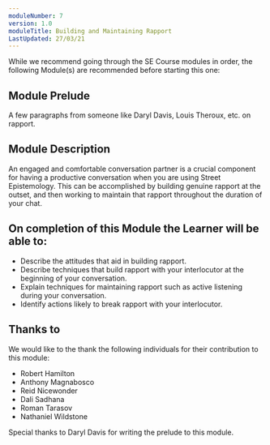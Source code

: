 ```yaml
---
moduleNumber: 7
version: 1.0
moduleTitle: Building and Maintaining Rapport
LastUpdated: 27/03/21
---
```


While we recommend going through the SE Course modules in order, the following Module(s) are recommended before starting this one:

## Module Prelude

A few paragraphs from someone like Daryl Davis, Louis Theroux, etc. on rapport.

## Module Description

An engaged and comfortable conversation partner is a crucial component for having a productive conversation when you are using Street Epistemology. This can be accomplished by building genuine rapport at the outset, and then working to maintain that rapport throughout the duration of your chat.

## On completion of this Module the Learner will be able to:

- Describe the attitudes that aid in building rapport.
- Describe techniques that build rapport with your interlocutor at the beginning of your conversation.
- Explain techniques for maintaining rapport such as active listening during your conversation.
- Identify actions likely to break rapport with your
  interlocutor.

## Thanks to

We would like to the thank the following individuals for their contribution to this module:

- Robert Hamilton
- Anthony Magnabosco
- Reid Nicewonder
- Dali Sadhana
- Roman Tarasov
- Nathaniel Wildstone

Special thanks to Daryl Davis for writing the prelude to this module.
